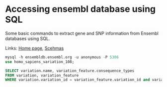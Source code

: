 # Accessing ensembl database using SQL

Some basic commands to extract gene and SNP information from Ensembl databases using SQL.

Links: [Home page](https://www.ensembl.org/info/data/mysql.html), [Scehmas](https://www.ensembl.org/info/docs/api/index.html)

```sql
mysql -h ensembldb.ensembl.org -u anonymous -P 5306
use homo_sapiens_variation_108;

SELECT variation.name, variation_feature.consequence_types 
FROM variation, variation_feature 
WHERE variation.variation_id = variation_feature.variation_id and variation.name = "rs...";
```

